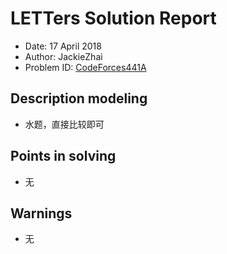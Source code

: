 # LETTers Solution Report

- Date: 17 April 2018
- Author: JackieZhai
- Problem ID: [CodeForces441A](http://codeforces.com/problemset/problem/441/A)

## Description modeling

- 水题，直接比较即可

## Points in solving

- 无

## Warnings

- 无